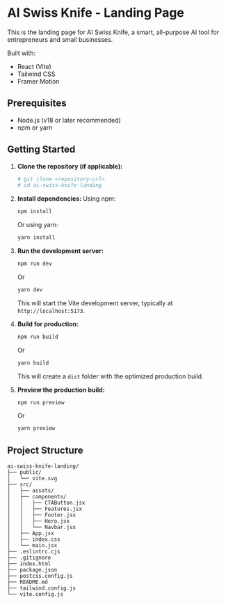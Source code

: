 # AI Swiss Knife - Landing Page

This is the landing page for AI Swiss Knife, a smart, all-purpose AI tool for entrepreneurs and small businesses.

Built with:
- React (Vite)
- Tailwind CSS
- Framer Motion

## Prerequisites

- Node.js (v18 or later recommended)
- npm or yarn

## Getting Started

1.  **Clone the repository (if applicable):**
    ```bash
    # git clone <repository-url>
    # cd ai-swiss-knife-landing
    ```

2.  **Install dependencies:**
    Using npm:
    ```bash
    npm install
    ```
    Or using yarn:
    ```bash
    yarn install
    ```

3.  **Run the development server:**
    ```bash
    npm run dev
    ```
    Or
    ```bash
    yarn dev
    ```
    This will start the Vite development server, typically at `http://localhost:5173`.

4.  **Build for production:**
    ```bash
    npm run build
    ```
    Or
    ```bash
    yarn build
    ```
    This will create a `dist` folder with the optimized production build.

5.  **Preview the production build:**
    ```bash
    npm run preview
    ```
    Or
    ```bash
    yarn preview
    ```

## Project Structure

```
ai-swiss-knife-landing/
├── public/
│   └── vite.svg
├── src/
│   ├── assets/
│   ├── components/
│   │   ├── CTAButton.jsx
│   │   ├── Features.jsx
│   │   ├── Footer.jsx
│   │   ├── Hero.jsx
│   │   └── Navbar.jsx
│   ├── App.jsx
│   ├── index.css
│   └── main.jsx
├── .eslintrc.cjs
├── .gitignore
├── index.html
├── package.json
├── postcss.config.js
├── README.md
├── tailwind.config.js
└── vite.config.js
```

